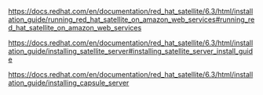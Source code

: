 https://docs.redhat.com/en/documentation/red_hat_satellite/6.3/html/installation_guide/running_red_hat_satellite_on_amazon_web_services#running_red_hat_satellite_on_amazon_web_services

https://docs.redhat.com/en/documentation/red_hat_satellite/6.3/html/installation_guide/installing_satellite_server#installing_satellite_server_install_guide

https://docs.redhat.com/en/documentation/red_hat_satellite/6.3/html/installation_guide/installing_capsule_server